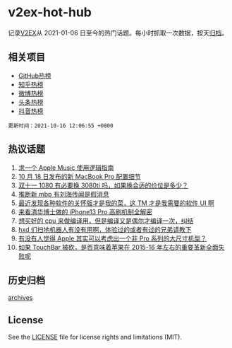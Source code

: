 # v2ex-hot-hub

 记录[V2EX](https://www.v2ex.com/)从 2021-01-06 日至今的热门话题。每小时抓取一次数据，按天[归档](archives)。
 
 ## 相关项目

- [GitHub热榜](https://github.com/snaildev/github-hot-hub)
- [知乎热榜](https://github.com/snaildev/zhihu-hot-hub)
- [微博热榜](https://github.com/snaildev/weibo-hot-hub)
- [头条热榜](https://github.com/snaildev/toutiao-hot-hub)
- [抖音热榜](https://github.com/snaildev/douyin-hot-hub)


 `更新时间：2021-10-16 12:06:55 +0800`

## 热议话题

1. [求一个 Apple Music 使用逻辑指南](https://www.v2ex.com/t/808026)
1. [10 月 18 日发布的新 MacBook Pro 配置细节](https://www.v2ex.com/t/808021)
1. [双十一 1080 有必要换 3080ti 吗，如果换合适的价位是多少？](https://www.v2ex.com/t/808007)
1. [推断新 mbp 有刘海传闻是假消息](https://www.v2ex.com/t/808125)
1. [最近发现各种软件的关怀版才是我的菜，这 TM 才是我需要的软件 UI 啊](https://www.v2ex.com/t/808060)
1. [来看清华博士做的 iPhone13 Pro 高刷机制全解密](https://www.v2ex.com/t/808057)
1. [想买好的 cpu 来做编译用，但是编译又是偶尔才编译一次，纠结](https://www.v2ex.com/t/808119)
1. [hxd 们扫地机器人有没有用啊，体验过的或者有过的兄弟请教下](https://www.v2ex.com/t/808001)
1. [有没有人觉得 Apple 其实可以考虑出一个非 Pro 系列的大尺寸机型？](https://www.v2ex.com/t/808070)
1. [如果 TouchBar 被砍，是否意味着苹果在 2015-16 年左右的重要革新全面失败呢](https://www.v2ex.com/t/808114)

## 历史归档

[archives](archives)

## License

See the [LICENSE](LICENSE) file for license rights and limitations (MIT).
